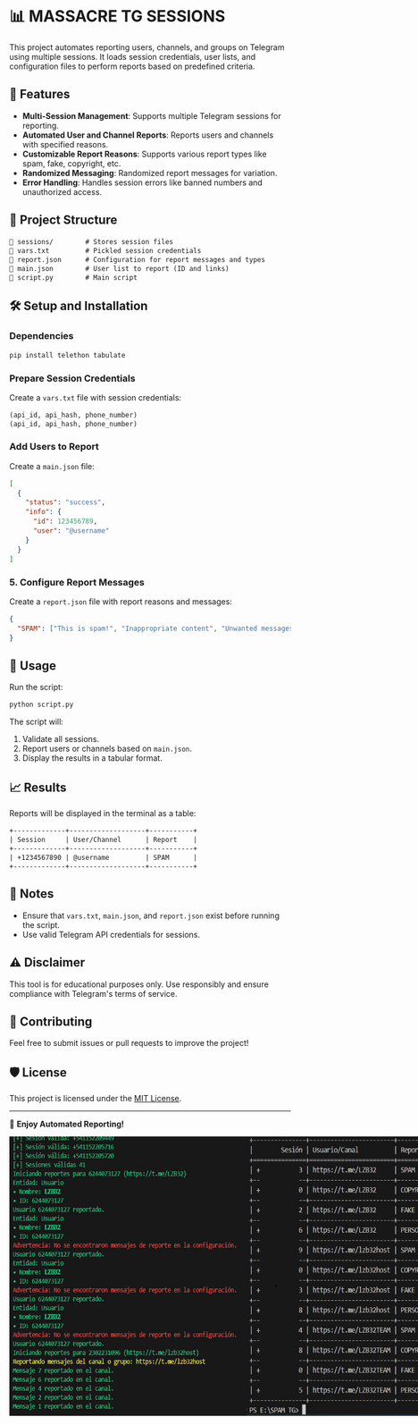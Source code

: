 # 📊 MASSACRE TG SESSIONS

This project automates reporting users, channels, and groups on Telegram using multiple sessions. It loads session credentials, user lists, and configuration files to perform reports based on predefined criteria.

## 🚀 Features

- **Multi-Session Management**: Supports multiple Telegram sessions for reporting.
- **Automated User and Channel Reports**: Reports users and channels with specified reasons.
- **Customizable Report Reasons**: Supports various report types like spam, fake, copyright, etc.
- **Randomized Messaging**: Randomized report messages for variation.
- **Error Handling**: Handles session errors like banned numbers and unauthorized access.

## 📂 Project Structure
```plaintext
📁 sessions/        # Stores session files
📄 vars.txt         # Pickled session credentials
📄 report.json      # Configuration for report messages and types
📄 main.json        # User list to report (ID and links)
📄 script.py        # Main script
```

## 🛠️ Setup and Installation


### Dependencies

```bash
pip install telethon tabulate
```

### Prepare Session Credentials
Create a `vars.txt` file with session credentials:
```plaintext
(api_id, api_hash, phone_number)
(api_id, api_hash, phone_number)
```

### Add Users to Report
Create a `main.json` file:
```json
[
  {
    "status": "success",
    "info": {
      "id": 123456789,
      "user": "@username"
    }
  }
]
```

### 5. Configure Report Messages
Create a `report.json` file with report reasons and messages:
```json
{
  "SPAM": ["This is spam!", "Inappropriate content", "Unwanted messages"]
}
```

## 🏃 Usage
Run the script:
```bash
python script.py
```

The script will:
1. Validate all sessions.
2. Report users or channels based on `main.json`.
3. Display the results in a tabular format.

## 📈 Results
Reports will be displayed in the terminal as a table:
```
+-------------+-------------------+-----------+
| Session     | User/Channel      | Report    |
+-------------+-------------------+-----------+
| +1234567890 | @username         | SPAM      |
+-------------+-------------------+-----------+
```

## 📝 Notes
- Ensure that `vars.txt`, `main.json`, and `report.json` exist before running the script.
- Use valid Telegram API credentials for sessions.

## ⚠️ Disclaimer
This tool is for educational purposes only. Use responsibly and ensure compliance with Telegram's terms of service.

## 🤝 Contributing
Feel free to submit issues or pull requests to improve the project!

## 🛡️ License
This project is licensed under the [MIT License](LICENSE).

---

🌟 **Enjoy Automated Reporting!**


<div style="display: flex; justify-content: space-between; align-items: center;">
    <img src="../img/term.png" alt="MASSACRE_SESSION" width="425" height="500">
    <img src="../img/table.jpg" alt="MASSACRE_SESSION2" width="400" height="500">
</div>
